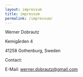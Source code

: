 ```yaml
---
layout: impressum
title: impressum
permalink: /impressum/
---
```


<p style="text-align: center;">

Werner Dobrautz  

Kemigården 4  

41258 Gothenburg, Sweden  

Contact:  

E-Mail: werner.dobrautz@gmail.com
</p>

